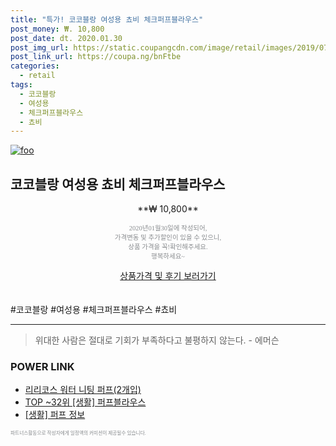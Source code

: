 ```yaml
--- 
title: "특가! 코코블랑 여성용 쵸비 체크퍼프블라우스" 
post_money: ₩. 10,800 
post_date: dt. 2020.01.30 
post_img_url: https://static.coupangcdn.com/image/retail/images/2019/07/29/15/1/1e6553dc-2ec4-44ca-9275-b38b82e3b103.jpg 
post_link_url: https://coupa.ng/bnFtbe 
categories: 
  - retail 
tags: 
  - 코코블랑 
  - 여성용 
  - 체크퍼프블라우스 
  - 쵸비 
--- 
```

[![foo](https://static.coupangcdn.com/image/retail/images/2019/07/29/15/1/1e6553dc-2ec4-44ca-9275-b38b82e3b103.jpg)](https://coupa.ng/bnFtbe) 

## 코코블랑 여성용 쵸비 체크퍼프블라우스 
<p style="text-align: center;">**₩ 10,800**</p> 
<p style="text-align: center;"><span style="color: #898c8f; font-family: Georgia,Times,serif; font-size: 0.75em;">2020년01월30일에 작성되어, <br>가격변동 및 추가할인이 있을 수 있으니,<br> 상품 가격을 꼭!확인해주세요.<br>행복하세요~</span> 
</p>	 
<div markdown="0" style="text-align: center;"><a href="https://coupa.ng/bnFtbe" class="btn btn--success">상품가격 및 후기 보러가기</a></div> 
<br><br> 
  #코코블랑 #여성용 #체크퍼프블라우스 #쵸비 
<hr> 

> 위대한 사람은 절대로 기회가 부족하다고 불평하지 않는다. - 에머슨 


### POWER LINK

* <a href="https://blog.naver.com/fasyy4321/221786876737" target="_blank">리리코스 워터 니팅 퍼프(2개입)</a>
* <a href="https://blog.naver.com/an0733/221789862976" target="_blank"> TOP ~32위 [생활] 퍼프블라우스</a>
* <a href="https://blog.naver.com/sakai111/221766114178" target="_blank"> [생활] 퍼프 정보 </a>

<span style="color: #898c8f; font-family: Georgia,Times,serif; font-size: 0.55em;">파트너스활동으로 작성자에게 일정액의 커미션이 제공될수 있습니다.</span> 
